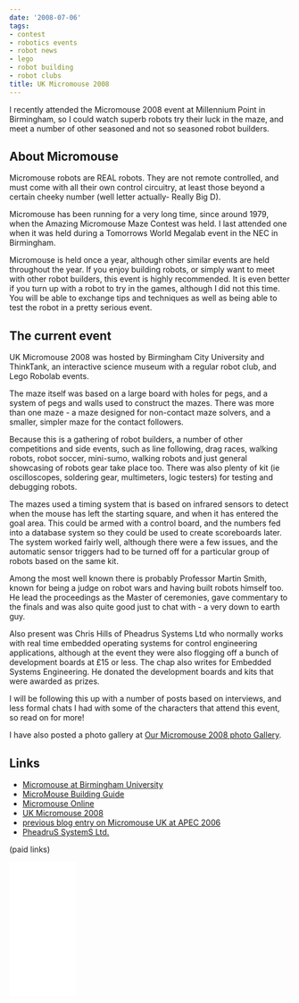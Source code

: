 ```yaml
---
date: '2008-07-06'
tags:
- contest
- robotics events
- robot news
- lego
- robot building
- robot clubs
title: UK Micromouse 2008
---
```


I recently attended the Micromouse 2008 event at Millennium Point in Birmingham, so I could watch superb robots try their luck in the maze, and meet a number of other seasoned and not so seasoned robot builders.

## About Micromouse

Micromouse robots are REAL robots. They are not remote controlled, and must come with all their own control circuitry, at least those beyond a certain cheeky number (well letter actually- Really Big D).

Micromouse has been running for a very long time, since around 1979, when the Amazing Micromouse Maze Contest was held. I last attended one when it was held during a Tomorrows World Megalab event in the NEC in Birmingham.

Micromouse is held once a year, although other similar events are held throughout the year. If you enjoy building robots, or simply want to meet with other robot builders, this event is highly recommended. It is even better if you turn up with a robot to try in the games, although I did not this time. You will be able to exchange tips and techniques as well as being able to test the robot in a pretty serious event.

## The current event

UK Micromouse 2008 was hosted by Birmingham City University and ThinkTank, an interactive science museum with a regular robot club, and Lego Robolab events.

The maze itself was based on a large board with holes for pegs, and a system of pegs and walls used to construct the mazes. There was more than one maze - a maze designed for non-contact maze solvers, and a smaller, simpler maze for the contact followers.

Because this is a gathering of robot builders, a number of other competitions and side events, such as line following, drag races, walking robots, robot soccer, mini-sumo, walking robots and just general showcasing of robots gear take place too. There was also plenty of kit (ie oscilloscopes, soldering gear, multimeters, logic testers) for testing and debugging robots.

The mazes used a timing system that is based on infrared sensors to detect when the mouse has left the starting square, and when it has entered the goal area. This could be armed with a control board, and the numbers fed into a database system so they could be used to create scoreboards later. The system worked fairly well, although there were a few issues, and the automatic sensor triggers had to be turned off for a particular group of robots based on the same kit.

Among the most well known there is probably Professor Martin Smith, known for being a judge on robot wars and having built robots himself too. He lead the proceedings as the Master of ceremonies, gave commentary to the finals and was also quite good just to chat with - a very down to earth guy.

Also present was Chris Hills of Pheadrus Systems Ltd who normally works with real time embedded operating systems for control engineering applications, although at the event they were also flogging off a bunch of development boards at £15 or less. The chap also writes for Embedded Systems Engineering. He donated the development boards and kits that were awarded as prizes.

I will be following this up with a number of posts based on interviews, and less formal chats I had with some of the characters that attend this event, so read on for more!

I have also posted a photo gallery at [Our Micromouse 2008 photo Gallery](/galleries/gallery-25-micromouse-2008).

## Links

- [Micromouse at Birmingham University](https://www.bcu.ac.uk/engineering/news-events/micromouse/home)
- [MicroMouse Building Guide](https://micromouseguideforbeginners.wordpress.com)
- [Micromouse Online](http://www.micromouseonline.com/)
- [UK Micromouse 2008](http://www.micromouseonline.com/2008/06/29/uk-micromouse-competition-2008/)
- [previous blog entry on Micromouse UK at APEC 2006](/2006/03/20/micromouse-contest-at-apec-2006)
- [PheadruS SystemS Ltd.](http://www.phaedsys.com)

(paid links)

  <iframe style="width:120px;height:240px;" marginwidth="0" marginheight="0" scrolling="no" frameborder="0" src="//ws-eu.amazon-adsystem.com/widgets/q?ServiceVersion=20070822&amp;OneJS=1&amp;Operation=GetAdHtml&amp;MarketPlace=GB&amp;source=ss&amp;ref=as_ss_li_til&amp;ad_type=product_link&amp;tracking_id=orionrobots-21&amp;language=en_GB&amp;marketplace=amazon&amp;region=GB&amp;placement=B082WD5YV9&amp;asins=B082WD5YV9&amp;linkId=e40e6e6802507d8646f3131923f1dea1&amp;show_border=true&amp;link_opens_in_new_window=true">
  </iframe>
